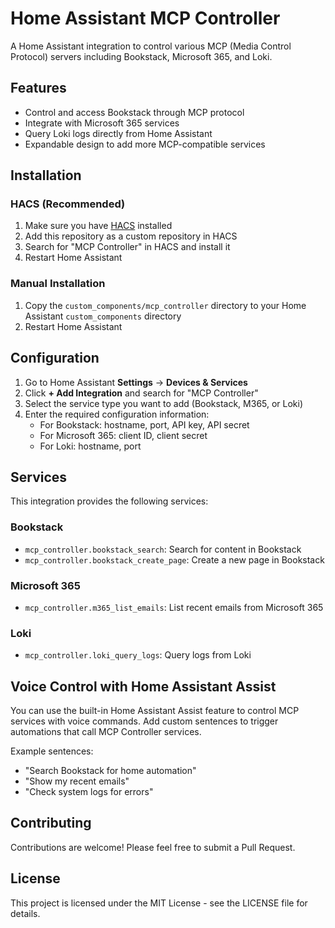 # Home Assistant MCP Controller

A Home Assistant integration to control various MCP (Media Control Protocol) servers including Bookstack, Microsoft 365, and Loki.

## Features

- Control and access Bookstack through MCP protocol
- Integrate with Microsoft 365 services
- Query Loki logs directly from Home Assistant
- Expandable design to add more MCP-compatible services

## Installation

### HACS (Recommended)

1. Make sure you have [HACS](https://hacs.xyz/) installed
2. Add this repository as a custom repository in HACS
3. Search for "MCP Controller" in HACS and install it
4. Restart Home Assistant

### Manual Installation

1. Copy the `custom_components/mcp_controller` directory to your Home Assistant `custom_components` directory
2. Restart Home Assistant

## Configuration

1. Go to Home Assistant **Settings** → **Devices & Services**
2. Click **+ Add Integration** and search for "MCP Controller"
3. Select the service type you want to add (Bookstack, M365, or Loki)
4. Enter the required configuration information:
   - For Bookstack: hostname, port, API key, API secret
   - For Microsoft 365: client ID, client secret
   - For Loki: hostname, port

## Services

This integration provides the following services:

### Bookstack

- `mcp_controller.bookstack_search`: Search for content in Bookstack
- `mcp_controller.bookstack_create_page`: Create a new page in Bookstack

### Microsoft 365

- `mcp_controller.m365_list_emails`: List recent emails from Microsoft 365

### Loki

- `mcp_controller.loki_query_logs`: Query logs from Loki

## Voice Control with Home Assistant Assist

You can use the built-in Home Assistant Assist feature to control MCP services with voice commands. Add custom sentences to trigger automations that call MCP Controller services.

Example sentences:

- "Search Bookstack for home automation"
- "Show my recent emails"
- "Check system logs for errors"

## Contributing

Contributions are welcome! Please feel free to submit a Pull Request.

## License

This project is licensed under the MIT License - see the LICENSE file for details.